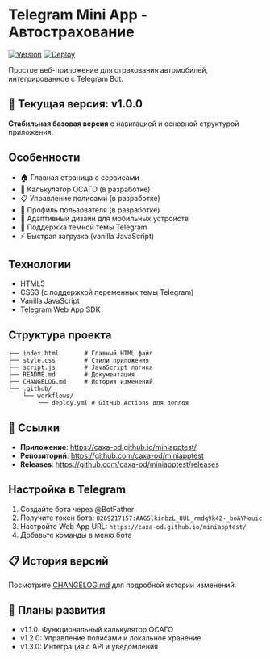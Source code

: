 # Telegram Mini App - Автострахование

[![Version](https://img.shields.io/badge/version-1.0.0-blue.svg)](https://github.com/caxa-od/miniapptest/releases/tag/v1.0.0)
[![Deploy](https://github.com/caxa-od/miniapptest/workflows/Deploy%20to%20GitHub%20Pages/badge.svg)](https://github.com/caxa-od/miniapptest/actions)

Простое веб-приложение для страхования автомобилей, интегрированное с Telegram Bot.

## 🚀 Текущая версия: v1.0.0

**Стабильная базовая версия** с навигацией и основной структурой приложения.

## Особенности

- 🏠 Главная страница с сервисами
- 🧮 Калькулятор ОСАГО (в разработке)
- 📋 Управление полисами (в разработке)
- 👤 Профиль пользователя (в разработке)
- 📱 Адаптивный дизайн для мобильных устройств
- 🎨 Поддержка темной темы Telegram
- ⚡ Быстрая загрузка (vanilla JavaScript)

## Технологии

- HTML5
- CSS3 (с поддержкой переменных темы Telegram)
- Vanilla JavaScript
- Telegram Web App SDK

## Структура проекта

```
├── index.html       # Главный HTML файл
├── style.css        # Стили приложения
├── script.js        # JavaScript логика
├── README.md        # Документация
├── CHANGELOG.md     # История изменений
└── .github/
    └── workflows/
        └── deploy.yml # GitHub Actions для деплоя
```

## 🔗 Ссылки

- **Приложение**: https://caxa-od.github.io/miniapptest/
- **Репозиторий**: https://github.com/caxa-od/miniapptest
- **Releases**: https://github.com/caxa-od/miniapptest/releases

## Настройка в Telegram

1. Создайте бота через @BotFather
2. Получите токен бота: `8269217157:AAG5lkinbzL_8UL_rmdq9k42-_boAYMouic`
3. Настройте Web App URL: `https://caxa-od.github.io/miniapptest/`
4. Добавьте команды в меню бота

## 📋 История версий

Посмотрите [CHANGELOG.md](./CHANGELOG.md) для подробной истории изменений.

## 🚧 Планы развития

- v1.1.0: Функциональный калькулятор ОСАГО
- v1.2.0: Управление полисами и локальное хранение
- v1.3.0: Интеграция с API и уведомления
